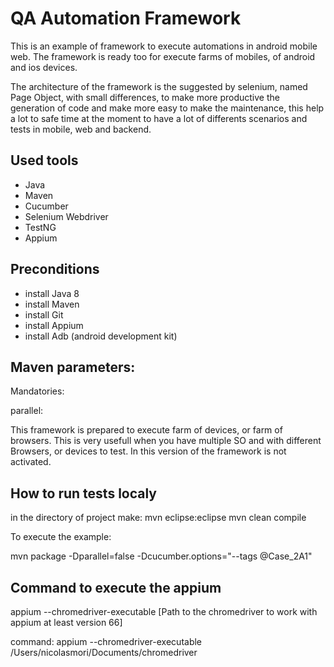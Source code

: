 # QA Automation Framework
This is an example of framework to execute automations in android mobile web. The framework is ready too for execute farms of mobiles, of android and ios devices. 

The architecture of the framework is the suggested by selenium, named Page Object, with small differences, to make more productive the generation of code and make more easy to make the maintenance, this help a lot to safe time at the moment to have a lot of differents scenarios and tests in mobile, web and backend. 


## Used tools
 - Java
 - Maven
 - Cucumber
 - Selenium Webdriver
 - TestNG
 - Appium  

## Preconditions
- install Java 8
- install Maven
- install Git
- install Appium
- install Adb (android development kit)

## Maven parameters:

Mandatories:

parallel: 

This framework is prepared to execute farm of devices, or farm of browsers. This is very usefull when you have multiple SO and with different Browsers, or devices to test. In this version of the framework is not activated.


## How to run tests localy

in the directory of project make:
mvn eclipse:eclipse
mvn clean compile

To execute the example:

mvn package -Dparallel=false -Dcucumber.options="--tags @Case_2A1"


## Command to execute the appium
appium --chromedriver-executable [Path to the chromedriver to work with appium at least version 66]

command:
appium --chromedriver-executable /Users/nicolasmori/Documents/chromedriver

